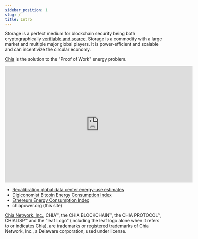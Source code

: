 ```yaml
---
sidebar_position: 1
slug: /
title: Intro
---
```


Storage is a perfect medium for blockchain security being both cryptographically [verifiable and scarce](https://docs.chia.net/docs/03consensus/consensus_intro). Storage is a commodity with a large market and multiple major global players. It is power-efficient and scalable and can incentivize the circular economy.

[Chia](https://chia.net/) is the solution to the "Proof of Work" energy problem.

<iframe width="600" height="371" seamless frameborder="0" scrolling="no" src="https://docs.google.com/spreadsheets/d/e/2PACX-1vQTo_q1WX68ONeRJZuHsdueYfgv71o3qmrXCwNQ-UScBSmLuHI781iRMXpsVntueyI2-DpS_PHpK6oK/pubchart?oid=1357003038&amp;format=interactive"></iframe>

- [Recalibrating global data center energy-use estimates](https://doi.org/10.1126/science.aba3758)
- [Digiconomist Bitcoin Energy Consumption Index](https://digiconomist.net/bitcoin-energy-consumption/)
- [Ethereum Energy Consumption Index](https://digiconomist.net/ethereum-energy-consumption)
- chiapower.org (this site)


[Chia Network, Inc.](https://www.chia.net/), CHIA™, the CHIA BLOCKCHAIN™, the CHIA PROTOCOL™, CHIALISP™ and the “leaf Logo” (including the leaf logo alone when it refers to or indicates Chia), are trademarks or registered trademarks of Chia Network, Inc., a Delaware corporation, used under license.
